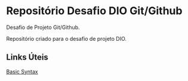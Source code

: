 # Repositório Desafio DIO Git/Github
Desafio de Projeto Git/Github.

Repositório criado para o desafio de projeto DIO.

## Links Úteis
[Basic Syntax](https://www.markdownguide.org/basic-syntax/)
